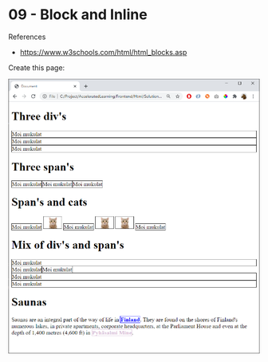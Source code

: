 
    
# 09 - Block and Inline

References
- https://www.w3schools.com/html/html_blocks.asp

Create this page:

![](img/09.png)



